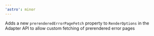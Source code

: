```yaml
---
'astro': minor
---
```


Adds a new `prerenderedErrorPageFetch` property to `RenderOptions` in the Adapter API to allow custom fetching of prerendered error pages
